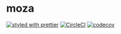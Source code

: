 # moza

[![styled with prettier](https://img.shields.io/badge/styled_with-prettier-ff69b4.svg)](https://github.com/prettier/prettier)
[![CircleCI](https://circleci.com/gh/nju33/moza.svg?style=svg&circle-token=3c3a1a3149f11cf61b6c21898fe11d8e279ffb3b)](https://circleci.com/gh/nju33/moza)
[![codecov](https://codecov.io/gh/nju33/moza/branch/master/graph/badge.svg?token=Co6rsyvfZu)](https://codecov.io/gh/nju33/moza)
